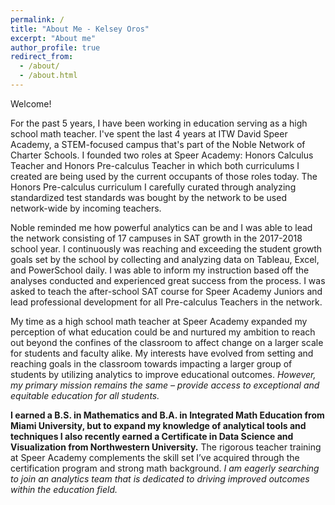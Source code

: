 ```yaml
---
permalink: /
title: "About Me - Kelsey Oros"
excerpt: "About me"
author_profile: true
redirect_from: 
  - /about/
  - /about.html
---
```



Welcome!

For the past 5 years, I have been working in education serving as a high school math teacher.  I've spent the last 4 years at ITW David Speer Academy, a STEM-focused campus that's part of the Noble Network of Charter Schools.  I founded two roles at Speer Academy: Honors Calculus Teacher and Honors Pre-calculus Teacher in which both curriculums I created are being used by the current occupants of those roles today.  The Honors Pre-calculus curriculum I carefully curated through analyzing standardized test standards was bought by the network to be used network-wide by incoming teachers.

Noble reminded me how powerful analytics can be and I was able to lead the network consisting of 17 campuses in SAT growth in the 2017-2018 school year.  I continuously was reaching and exceeding the student growth goals set by the school by collecting and analyzing data on Tableau, Excel, and PowerSchool daily.  I was able to inform my instruction based off the analyses conducted and experienced great success from the process.  I was asked to teach the after-school SAT course for Speer Academy Juniors and lead professional development for all Pre-calculus Teachers in the network.

My time as a high school math teacher at Speer Academy expanded my perception of what education could be and nurtured my ambition to reach out beyond the confines of the classroom to affect change on a larger scale for students and faculty alike.  My interests have evolved from setting and reaching goals in the classroom towards impacting a larger group of students by utilizing analytics to improve educational outcomes.  _However, my primary mission remains the same – provide access to exceptional and equitable education for all students._

**I earned a B.S. in Mathematics and B.A. in Integrated Math Education from Miami University, but to expand my knowledge of analytical tools and techniques I also recently earned a Certificate in Data Science and Visualization from Northwestern University.**  The rigorous teacher training at Speer Academy complements the skill set I’ve acquired through the certification program and strong math background.  _I am eagerly searching to join an analytics team that is dedicated to driving improved outcomes within the education field._